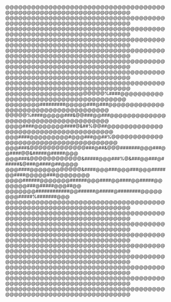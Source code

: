 @@@@@@@@@@@@@@@@@@@@@@@@@@@@@@@@@@@@@@@@@@@@@@@@@@@@@@@@@@@@@@@@@@
@@@@@@@@@@@@@@@@@@@@@@@@@@@@@@@@@@@@@@@@@@@@@@@@@@@@@@@@@@@@@@@@@@
@@@@@@@@@@@@@@@@@@@@@@@@@@@@@@@@@@@@@@@@@@@@@@@@@@@@@@@@@@@@@@@@@@
@@@@@@@@@@@@@@@@@@@@@@@@@@@@@@@@@@@@@@@@@@@@@@@@@@@@@@@@@@@@@@@@@@
@@@@@@@@@@@@@@@@@@@@@@@@@@@@@@@@@@@@@@@@@@@@@@@@@@@@@@@@@@@@@@@@@@
@@@@@@@@@@@@@@@@@@@@@@@@@@@@@@@@@@@@@@@@@@@@@@@@@@@@@@@@@@@@@@@@@@
@@@@@@@@@@@@@@@@@@@@@@@@@@@@@@@@@@@@@@@@@@@@@@@@@@@@@@@@@@@@@@@@@@
@@@@@@@@@@@@@@@@@@@@@@@@@@@@@@@@@@@@@@@@@@@@@@@@@@@@@@@@@@@@@@@@@@
@@@@@@@@@@@@@@@@@@@@@@@%####@@@@@@@@@@@@@@@@@@@@@@@@@@@@@@@@@@@@@@
@@@@@@@@#########@@@@@###@###@@@@@@@@@@@@@@@@@@@@@@@@@@@@@@@@@@@@@
@@@@@%####@@@@@###&@@###@@###@@@@@@@@@@@@@@@@@@@@@@@@@@@@@@@@@@@@@
@@@@####@@@@@@@####@&##%@@##@@@@@@@@@@@@@@@@@@@@@@@@@@@@@@@@@@@@@@
@@@####@@@@@@@@@#@@@###@@##%@@@@@@@@@@@@@@@@@@@@@@@@@@@@@@@@@@@@@@
@@@###&@@@@@@@@@@@@@###@##&@@@#######@@@###@@####@@&#####@#####@@@
@@@###&@@@@@@@@@@@@&#####@@@###%@&###@@###@######&@###@####@##@@@@
@@@####@@@@@@@@@@@@&####@@@###@@@###@@@#####@@####@@@@@###@@@@@@@@
@@@@######@@@@@@@######@@@####@@####@@#####@@@@@@@###@#####@@@##@@
@@@@@@@############@@######@#####@########@@@@@@@@#####%#######@@@
@@@@@@@@@@@@@@@@@@@@@@@@@@@@@@@@@@@@@@@@@@@@@@@@@@@@@@@@@@@@@@@@@@
@@@@@@@@@@@@@@@@@@@@@@@@@@@@@@@@@@@@@@@@@@@@@@@@@@@@@@@@@@@@@@@@@@
@@@@@@@@@@@@@@@@@@@@@@@@@@@@@@@@@@@@@@@@@@@@@@@@@@@@@@@@@@@@@@@@@@
@@@@@@@@@@@@@@@@@@@@@@@@@@@@@@@@@@@@@@@@@@@@@@@@@@@@@@@@@@@@@@@@@@
@@@@@@@@@@@@@@@@@@@@@@@@@@@@@@@@@@@@@@@@@@@@@@@@@@@@@@@@@@@@@@@@@@
@@@@@@@@@@@@@@@@@@@@@@@@@@@@@@@@@@@@@@@@@@@@@@@@@@@@@@@@@@@@@@@@@@
@@@@@@@@@@@@@@@@@@@@@@@@@@@@@@@@@@@@@@@@@@@@@@@@@@@@@@@@@@@@@@@@@@
@@@@@@@@@@@@@@@@@@@@@@@@@@@@@@@@@@@@@@@@@@@@@@@@@@@@@@@@@@@@@@@@@@
@@@@@@@@@@@@@@@@@@@@@@@@@@@@@@@@@@@@@@@@@@@@@@@@@@@@@@@@@@@@@@@@@@
